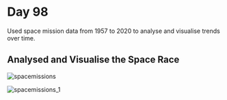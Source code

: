 # Day 98

Used space mission data from 1957 to 2020 to analyse and visualise trends over time.

## Analysed and Visualise the Space Race

![spacemissions](https://github.com/Soboruuu/Python-Bootcamp/assets/116648895/80e3bff5-1961-4209-a0f6-d4312694964f)

![spacemissions_1](https://github.com/Soboruuu/Python-Bootcamp/assets/116648895/9af25520-d4a7-482c-a823-142176253db1)
